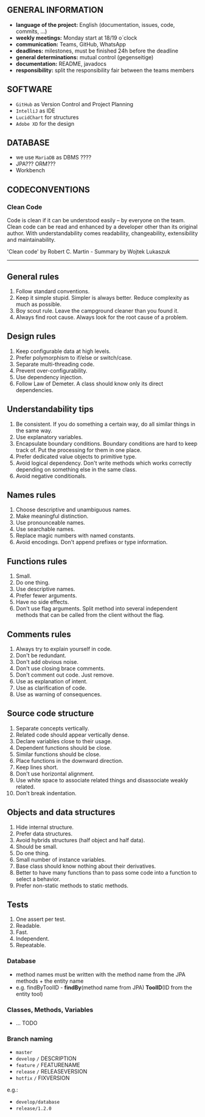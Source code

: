 ## GENERAL INFORMATION
- **language of the project:** English (documentation, issues, code, commits, ...)
- **weekly meetings:** Monday start at 18/19 o´clock
- **communication:** Teams, GitHub, WhatsApp
- **deadlines:** milestones, must be finished 24h before the deadline
- **general determinations:** mutual control (gegenseitige)
- **documentation:** README, javadocs
- **responsibility:** split the responsibility  fair between the teams members

## SOFTWARE
- `GitHub` as Version Control and Project Planning
- `IntelliJ` as IDE
- `LucidChart` for structures
- `Adobe XD` for the design

## DATABASE
 - we use `MariaDB` as DBMS ????
 - JPA??? ORM???
 - Workbench

## CODECONVENTIONS
### Clean Code
Code is clean if it can be understood easily – by everyone on the team. Clean code can be read and enhanced by a developer other than its original author. With understandability comes readability, changeability, extensibility and maintainability.

'Clean code' by Robert C. Martin - Summary by Wojtek Lukaszuk
_____________________________________

## General rules
1. Follow standard conventions.
2. Keep it simple stupid. Simpler is always better. Reduce complexity as much as possible.
3. Boy scout rule. Leave the campground cleaner than you found it.
4. Always find root cause. Always look for the root cause of a problem.

## Design rules
1. Keep configurable data at high levels.
2. Prefer polymorphism to if/else or switch/case.
3. Separate multi-threading code.
4. Prevent over-configurability.
5. Use dependency injection.
6. Follow Law of Demeter. A class should know only its direct dependencies.

## Understandability tips
1. Be consistent. If you do something a certain way, do all similar things in the same way.
2. Use explanatory variables.
3. Encapsulate boundary conditions. Boundary conditions are hard to keep track of. Put the processing for them in one place.
4. Prefer dedicated value objects to primitive type.
5. Avoid logical dependency. Don't write methods which works correctly depending on something else in the same class.
6. Avoid negative conditionals.

## Names rules
1. Choose descriptive and unambiguous names.
2. Make meaningful distinction.
3. Use pronounceable names.
4. Use searchable names.
5. Replace magic numbers with named constants.
6. Avoid encodings. Don't append prefixes or type information.

## Functions rules
1. Small.
2. Do one thing.
3. Use descriptive names.
4. Prefer fewer arguments.
5. Have no side effects.
6. Don't use flag arguments. Split method into several independent methods that can be called from the client without the flag.

## Comments rules
1. Always try to explain yourself in code.
2. Don't be redundant.
3. Don't add obvious noise.
4. Don't use closing brace comments.
5. Don't comment out code. Just remove.
6. Use as explanation of intent.
7. Use as clarification of code.
8. Use as warning of consequences.

## Source code structure
1. Separate concepts vertically.
2. Related code should appear vertically dense.
3. Declare variables close to their usage.
4. Dependent functions should be close.
5. Similar functions should be close.
6. Place functions in the downward direction.
7. Keep lines short.
8. Don't use horizontal alignment.
9. Use white space to associate related things and disassociate weakly related.
10. Don't break indentation.

## Objects and data structures
1. Hide internal structure.
2. Prefer data structures.
3. Avoid hybrids structures (half object and half data).
4. Should be small.
5. Do one thing.
6. Small number of instance variables.
7. Base class should know nothing about their derivatives.
8. Better to have many functions than to pass some code into a function to select a behavior.
9. Prefer non-static methods to static methods.

## Tests
1. One assert per test.
2. Readable.
3. Fast.
4. Independent.
5. Repeatable.

### Database
- method names must be written with the method name from the JPA methods + the entity name
- e.g. findByToolID - **findBy**(method name from JPA) **ToolID**(ID from the entity tool)

### Classes, Methods, Variables
- ... TODO

### Branch naming
- `master`
- `develop` ```/``` DESCRIPTION
- `feature` ```/``` FEATURENAME
- `release` ```/``` RELEASEVERSION
- `hotfix` ```/``` FIXVERSION

e.g.: 
- `develop/database`
- `release/1.2.0`
